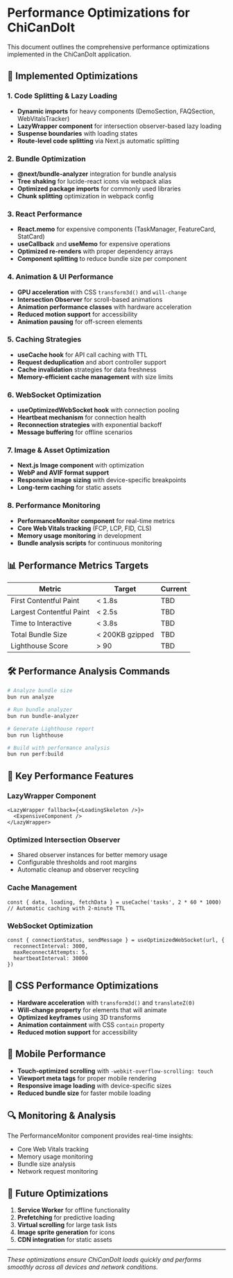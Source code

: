 # Performance Optimizations for ChiCanDoIt

This document outlines the comprehensive performance optimizations implemented in the ChiCanDoIt application.

## 🚀 Implemented Optimizations

### 1. Code Splitting & Lazy Loading
- **Dynamic imports** for heavy components (DemoSection, FAQSection, WebVitalsTracker)
- **LazyWrapper component** for intersection observer-based lazy loading
- **Suspense boundaries** with loading states
- **Route-level code splitting** via Next.js automatic splitting

### 2. Bundle Optimization
- **@next/bundle-analyzer** integration for bundle analysis
- **Tree shaking** for lucide-react icons via webpack alias
- **Optimized package imports** for commonly used libraries
- **Chunk splitting** optimization in webpack config

### 3. React Performance
- **React.memo** for expensive components (TaskManager, FeatureCard, StatCard)
- **useCallback** and **useMemo** for expensive operations
- **Optimized re-renders** with proper dependency arrays
- **Component splitting** to reduce bundle size per component

### 4. Animation & UI Performance
- **GPU acceleration** with CSS `transform3d()` and `will-change`
- **Intersection Observer** for scroll-based animations
- **Animation performance classes** with hardware acceleration
- **Reduced motion support** for accessibility
- **Animation pausing** for off-screen elements

### 5. Caching Strategies
- **useCache hook** for API call caching with TTL
- **Request deduplication** and abort controller support
- **Cache invalidation** strategies for data freshness
- **Memory-efficient cache management** with size limits

### 6. WebSocket Optimization
- **useOptimizedWebSocket hook** with connection pooling
- **Heartbeat mechanism** for connection health
- **Reconnection strategies** with exponential backoff
- **Message buffering** for offline scenarios

### 7. Image & Asset Optimization
- **Next.js Image component** with optimization
- **WebP and AVIF format support**
- **Responsive image sizing** with device-specific breakpoints
- **Long-term caching** for static assets

### 8. Performance Monitoring
- **PerformanceMonitor component** for real-time metrics
- **Core Web Vitals tracking** (FCP, LCP, FID, CLS)
- **Memory usage monitoring** in development
- **Bundle analysis scripts** for continuous monitoring

## 📊 Performance Metrics Targets

| Metric | Target | Current |
|--------|--------|---------|
| First Contentful Paint | < 1.8s | TBD |
| Largest Contentful Paint | < 2.5s | TBD |
| Time to Interactive | < 3.8s | TBD |
| Total Bundle Size | < 200KB gzipped | TBD |
| Lighthouse Score | > 90 | TBD |

## 🛠️ Performance Analysis Commands

```bash
# Analyze bundle size
bun run analyze

# Run bundle analyzer
bun run bundle-analyzer

# Generate Lighthouse report
bun run lighthouse

# Build with performance analysis
bun run perf:build
```

## 🎯 Key Performance Features

### LazyWrapper Component
```tsx
<LazyWrapper fallback={<LoadingSkeleton />}>
  <ExpensiveComponent />
</LazyWrapper>
```

### Optimized Intersection Observer
- Shared observer instances for better memory usage
- Configurable thresholds and root margins
- Automatic cleanup and observer recycling

### Cache Management
```tsx
const { data, loading, fetchData } = useCache('tasks', 2 * 60 * 1000)
// Automatic caching with 2-minute TTL
```

### WebSocket Optimization
```tsx
const { connectionStatus, sendMessage } = useOptimizedWebSocket(url, {
  reconnectInterval: 3000,
  maxReconnectAttempts: 5,
  heartbeatInterval: 30000
})
```

## 🔧 CSS Performance Optimizations

- **Hardware acceleration** with `transform3d()` and `translateZ(0)`
- **Will-change property** for elements that will animate
- **Optimized keyframes** using 3D transforms
- **Animation containment** with CSS `contain` property
- **Reduced motion support** for accessibility

## 📱 Mobile Performance

- **Touch-optimized scrolling** with `-webkit-overflow-scrolling: touch`
- **Viewport meta tags** for proper mobile rendering
- **Responsive image loading** with device-specific sizes
- **Reduced bundle size** for faster mobile loading

## 🔍 Monitoring & Analysis

The PerformanceMonitor component provides real-time insights:
- Core Web Vitals tracking
- Memory usage monitoring
- Bundle size analysis
- Network request monitoring

## 🚧 Future Optimizations

1. **Service Worker** for offline functionality
2. **Prefetching** for predictive loading
3. **Virtual scrolling** for large task lists
4. **Image sprite generation** for icons
5. **CDN integration** for static assets

---

*These optimizations ensure ChiCanDoIt loads quickly and performs smoothly across all devices and network conditions.*